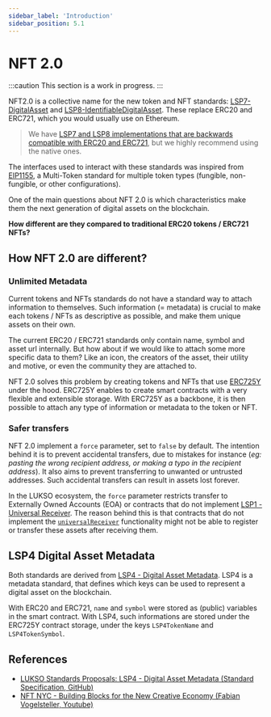 ```yaml
---
sidebar_label: 'Introduction'
sidebar_position: 5.1
---
```


# NFT 2.0

:::caution This section is a work in progress.
:::

NFT2.0 is a collective name for the new token and NFT standards: [LSP7-DigitalAsset](https://github.com/lukso-network/LIPs/blob/main/LSPs/LSP-7-DigitalAsset.md) and [LSP8-IdentifiableDigitalAsset](https://github.com/lukso-network/LIPs/blob/main/LSPs/LSP-8-IdentifiableDigitalAsset.md). These replace ERC20 and ERC721, which you would usually use on Ethereum.

> We have [LSP7 and LSP8 implementations that are backwards compatible with ERC20 and ERC721](https://github.com/lukso-network/lsp-universalprofile-smart-contracts/tree/main/contracts), but we highly recommend using the native ones.

The interfaces used to interact with these standards was inspired from [EIP1155](https://eips.ethereum.org/EIPS/eip-1155), a Multi-Token standard for multiple token types (fungible, non-fungible, or other configurations).

One of the main questions about NFT 2.0 is which characteristics make them the next generation of digital assets on the blockchain.

**How different are they compared to traditional ERC20 tokens / ERC721 NFTs?**

## How NFT 2.0 are different?

### Unlimited Metadata

Current tokens and NFTs standards do not have a standard way to attach information to themselves. Such information (= metadata) is crucial to make each tokens / NFTs as descriptive as possible, and make them unique assets on their own.

The current ERC20 / ERC721 standards only contain name, symbol and asset url internally. But how about if we would like to attach some more specific data to them? Like an icon, the creators of the asset, their utility and motive, or even the community they are attached to.

NFT 2.0 solves this problem by creating tokens and NFTs that use [ERC725Y](https://github.com/ERC725Alliance/ERC725/blob/main/docs/ERC-725.md#erc725y) under the hood. ERC725Y enables to create smart contracts with a very flexible and extensible storage. With ERC725Y as a backbone, it is then possible to attach any type of information or metadata to the token or NFT.

### Safer transfers

NFT 2.0 implement a `force` parameter, set to `false` by default. The intention behind it is to prevent accidental transfers, due to mistakes for instance (_eg: pasting the wrong recipient address, or making a typo in the recipient address_). It also aims to prevent transferring to unwanted or untrusted addresses. Such accidental transfers can result in assets lost forever.

In the LUKSO ecosystem, the `force` parameter restricts transfer to Externally Owned Accounts (EOA) or contracts that do not implement [LSP1 - Universal Receiver](../lukso-standard-proposals/02-lsp1-universal-receiver.md). The reason behind this is that contracts that do not implement the [`universalReceiver`](../../contracts/erc725-account.md#universalreceiver) functionality might not be able to register or transfer these assets after receiving them.

## LSP4 Digital Asset Metadata

Both standards are derived from [LSP4 - Digital Asset Metadata](https://github.com/lukso-network/LIPs/blob/main/LSPs/LSP-4-DigitalAsset-Metadata.md). LSP4 is a metadata standard, that defines which keys can be used to represent a digital asset on the blockchain.

With ERC20 and ERC721, `name` and `symbol` were stored as (public) variables in the smart contract.
With LSP4, such informations are stored under the ERC725Y contract storage, under the keys `LSP4TokenName` and `LSP4TokenSymbol`.

## References

- [LUKSO Standards Proposals: LSP4 - Digital Asset Metadata (Standard Specification, GitHub)](https://github.com/lukso-network/LIPs/blob/main/LSPs/LSP-4-DigitalAsset-Metadata.md)
- [NFT NYC - Building Blocks for the New Creative Economy (Fabian Vogelsteller, Youtube)](https://www.youtube.com/watch?v=skA4Y-vvt5s&t=2s)
